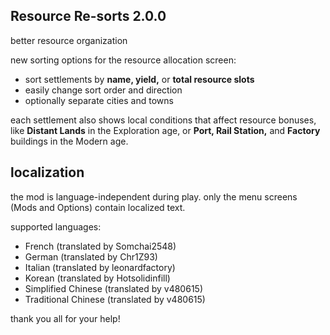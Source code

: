 ## Resource Re-sorts 2.0.0
better resource organization

new sorting options for the resource allocation screen:
- sort settlements by **name, yield,** or **total resource slots**
- easily change sort order and direction
- optionally separate cities and towns

each settlement also shows local conditions that affect resource
bonuses, like **Distant Lands** in the Exploration age, or **Port, Rail
Station,** and **Factory** buildings in the Modern age.

## localization
the mod is language-independent during play.
only the menu screens (Mods and Options) contain localized text.

supported languages:

- French (translated by Somchai2548)
- German (translated by Chr1Z93)
- Italian (translated by leonardfactory)
- Korean (translated by Hotsolidinfill)
- Simplified Chinese (translated by v480615)
- Traditional Chinese (translated by v480615)

thank you all for your help!
